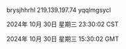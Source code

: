 brysjhhrhl 219.139.197.74 yqqlmgsycl

2024年 10月 30日 星期三 23:30:02 CST

2024年 10月 30日 星期三 15:30:02 GMT
